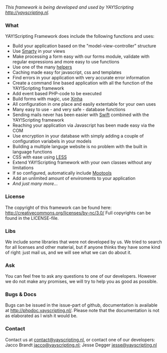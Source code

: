 *This framework is being developed and used by YAY!Scripting http://yayscripting.nl.*

### What
YAY!Scripting Framework does include the following functions and uses:
- Build your application based on the "model-view-controller" structure
- Use [Smarty](http://www.smarty.net/) in your views
- Make processing a form easy with our forms module, validate with regular expressions and more easy to use functions
- Use one of the many [helpers](https://github.com/yayscripting/YAY-Scripting-framework/tree/master/system/helpers)
- Caching made easy for javascript, css and templates
- Find errors in your application with very accurate error information
- Create a command line based application with all the function of the YAY!Scripting framework
- Add event based PHP-code to be executed
- Build forms with magic, use [Xinha](http://trac.xinha.org/)
- All configuration in one place and easily extentable for your own uses
- Many easy to use - and very safe - database functions
- Sending mails never has been easier with [Swift](http://swiftmailer.org/) combined with the YAY!Scripting framework
- Reaching your application via Javascript has been made easy via the COM
- Use encryption in your database with simply adding a couple of configuration variabels in your models
- Building a multiple languge website is no problem with the built in language functions
- CSS with ease using [LESS](http://lesscss.org/)
- Extend YAY!Scripting framework with your own classes without any limitations
- If so configured, automatically include [Mootools](http://mootools.net/)
- Add an unlimited amount of enviroments to your application
- *And just many more...*

### License
The copyright of this framework can be found here: http://creativecommons.org/licenses/by-nc/3.0/
Full copyrights can be found in the LICENSE-file.

### Libs
We include some libraries that were not developed by us. We tried to search for all licenses and other material, 
but if anyone thinks they have some kind of right: just mail us, and we will see what we can do about it.

### Ask
You can feel free to ask any questions to one of our developers. However we do not make any promises, 
we will try to help you as good as possible.

### Bugs & Docs
Bugs can be issued in the issue-part of github, documentation is available at http://phpdoc.yayscripting.nl/.
Please note that the documentation is not as elaborated as I wish it would be.

### Contact
Contact us at contact@yayscripting.nl, or contact one of our developers:
Jacco Brandt <jacco@yayscripting.nl>;
Jesse Degger <jesse@yayscripting.nl>
